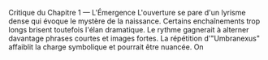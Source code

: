 Critique du Chapitre 1 — L'Émergence L'ouverture se pare d'un lyrisme dense qui évoque le mystère de la naissance. Certains enchaînements trop longs brisent toutefois l'élan dramatique. Le rythme gagnerait à alterner davantage phrases courtes et images fortes. La répétition d'"Umbranexus" affaiblit la charge symbolique et pourrait être nuancée. On

